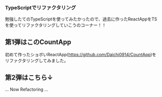### TypeScriptでリファクタリング
勉強したてのTypeScriptを使ってみたかったので、過去に作ったReactAppをTSを使ってリファクタリングしていこうのコーナー！！

## 第1弾はこのCountApp
初めて作ったショボいReactApp(https://github.com/Daichi0914/CountApp)をリファクタリングしてみました。

## 第2弾はこちら↓
... Now Refactoring ...
